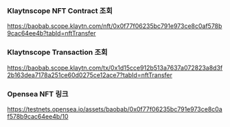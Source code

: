 ### Klaytnscope NFT Contract 조회
https://baobab.scope.klaytn.com/nft/0x0f77f06235bc791e973ce8c0af578b9cac64ee4b?tabId=nftTransfer

### Klaytnscope Transaction 조회
https://baobab.scope.klaytn.com/tx/0x1d15cce912b513a7637a072823a8d3f2b163dea7178a251ce60d0275ce12ace7?tabId=nftTransfer

### Opensea NFT 링크
https://testnets.opensea.io/assets/baobab/0x0f77f06235bc791e973ce8c0af578b9cac64ee4b/10